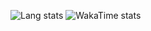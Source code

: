 
![Lang stats](https://github-readme-stats.vercel.app/api/top-langs/?username=ch3ngz&layout=donut&langs_count=8) ![WakaTime stats](https://github-readme-stats.vercel.app/api/wakatime?username=ch3ngZ)

